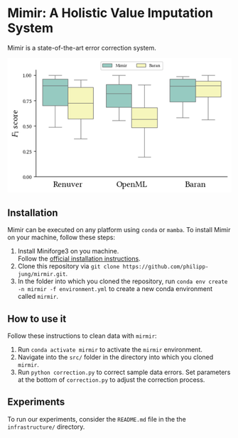 # Mimir: A Holistic Value Imputation System
Mimir is a state-of-the-art error correction system.

![Boxplot comparing Mimir to Baran, another state-of-the-art error correction system.](./notebook/img/2023-12-21-mirmir-vs-baran.png)

## Installation
Mimir can be executed on any platform using `conda` or `mamba`.
To install Mimir on your machine, follow these steps:

1) Install Miniforge3 on you machine.\
Follow the [official installation instructions](https://github.com/conda-forge/miniforge#download).
1) Clone this repository via `git clone https://github.com/philipp-jung/mirmir.git`.
1) In the folder into which you cloned the repository, run `conda env create -n mirmir -f environment.yml` to create a new conda environment called `mirmir`.

## How to use it
Follow these instructions to clean data with `mirmir`:

1) Run `conda activate mirmir` to activate the `mirmir` environment.
1) Navigate into the `src/` folder in the directory into which you cloned `mirmir`.
1) Run `python correction.py` to correct sample data errors. Set parameters at the bottom of `correction.py` to adjust the correction process.

## Experiments
To run our experiments, consider the `README.md` file in the the `infrastructure/` directory.
